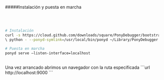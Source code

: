 #####Instalación y puesta en marcha

<br />
<br />

```bash
# Instalación
curl -s https://cloud.github.com/downloads/square/PonyDebugger/bootstrap-ponyd.py | 
\ python - --ponyd-symlink=/usr/local/bin/ponyd ~/Library/PonyDebugger

# Puesta en marcha
ponyd serve –listen-interface=localhost
```
<br />
Una vez arrancado abrimos un navegador con la ruta especificada
```url
http://localhost:9000
```
